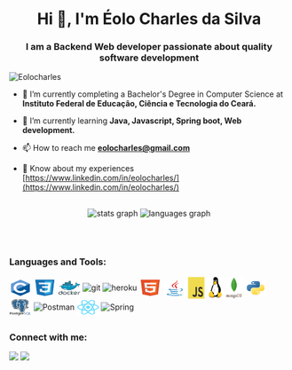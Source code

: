 <h1 align="center">Hi 👋, I'm Éolo Charles da Silva</h1>
<h3 align="center">I am a Backend Web developer passionate about quality software development</h3>

<p align="left"> <img src="https://komarev.com/ghpvc/?username=Eolocharles&label=Profile%20views&color=0e75b6&style=flat" alt="Eolocharles" /> </p>

- 🔭 I’m currently completing a Bachelor's Degree in Computer Science at **Instituto Federal de Educação, Ciência e Tecnologia do Ceará.**

- 🌱 I’m currently learning **Java, Javascript, Spring boot, Web development.**

- 📫 How to reach me **eolocharles@gmail.com**

- 📄 Know about my experiences [https://www.linkedin.com/in/eolocharles/](https://www.linkedin.com/in/eolocharles/)

## 

<div align="center">
  <img src="https://github-readme-stats.vercel.app/api?hide_title=false&hide_rank=false&show_icons=true&include_all_commits=true&count_private=true&disable_animations=false&theme=dark&locale=en&hide_border=false&username=Eolocharles" height="150" alt="stats graph"  />
  <img src="https://github-readme-stats.vercel.app/api/top-langs?locale=en&hide_title=false&layout=compact&card_width=320&langs_count=5&theme=dark&hide_border=false&username=Eolocharles" height="150" alt="languages graph"  />
</div>

##
<div style="display: inline_block"><br>
<h3 align="left">Languages and Tools:</h3>
  <img align="center" alt="C" height="30" width="40" src="https://raw.githubusercontent.com/devicons/devicon/master/icons/c/c-original.svg">
  <img align="center" alt="CSS" height="30" width="40" src="https://raw.githubusercontent.com/devicons/devicon/master/icons/css3/css3-original.svg">
  <img align="center" alt="docker" height="30" width="40" src="https://raw.githubusercontent.com/devicons/devicon/master/icons/docker/docker-original-wordmark.svg">
  <img align="center" alt="git" height="30" width="40" src="https://www.vectorlogo.zone/logos/git-scm/git-scm-icon.svg">     
  <img align="center" alt="heroku" height="30" width="40"src="https://www.vectorlogo.zone/logos/heroku/heroku-icon.svg">
  <img align="center" alt="HTML" height="30" width="40" src="https://raw.githubusercontent.com/devicons/devicon/master/icons/html5/html5-original.svg">
  <img align="center" alt="java" width="40" height="30" src="https://raw.githubusercontent.com/devicons/devicon/master/icons/java/java-original.svg">   
  <img align="center" alt="javascript" width="30" height="40" src="https://raw.githubusercontent.com/devicons/devicon/master/icons/javascript/javascript-original.svg">
  <img align="center" alt="Linux" width="30" height="40" src="https://raw.githubusercontent.com/devicons/devicon/master/icons/linux/linux-original.svg" alt="linux">
  <img align="center" alt="mongodb" width="30" height="40" src="https://raw.githubusercontent.com/devicons/devicon/master/icons/mongodb/mongodb-original-wordmark.svg">
  <img align="center" alt="Python" height="30" width="40" src="https://raw.githubusercontent.com/devicons/devicon/master/icons/python/python-original.svg">
  <img align="center" alt="Postgres" height="30" width="40" src="https://raw.githubusercontent.com/devicons/devicon/master/icons/postgresql/postgresql-original-wordmark.svg">
   <img align="center" alt="Postman" height="30" width="30" src="https://www.vectorlogo.zone/logos/getpostman/getpostman-icon.svg">
  <img align="center" alt="React" height="30" width="40" src="https://raw.githubusercontent.com/devicons/devicon/master/icons/react/react-original.svg">
  <img align="center" alt="Spring" height="30" width="30" src="https://www.vectorlogo.zone/logos/springio/springio-icon.svg" alt="spring">
</div>
  
 ##
<h3 align="left">Connect with me:</h3>
<div> 
  <a href = "eolocharles@gmail.com"><img src="https://img.shields.io/badge/-Gmail-%23333?style=for-the-badge&logo=gmail&logoColor=white" target="_blank"></a>
  <a href="https://www.linkedin.com/in/eolocharles" target="_blank"><img src="https://img.shields.io/badge/-LinkedIn-%230077B5?style=for-the-badge&logo=linkedin&logoColor=white" target="_blank"></a> 
 
 
 
</div>
<!---
Eolocharles/Eolocharles is a ✨ special ✨ repository because its `README.md` (this file) appears on your GitHub profile.
You can click the Preview link to take a look at your changes.
--->
